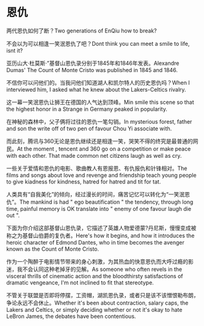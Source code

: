 # 恩仇

<p><span class="chinese">两代恩仇如何了断？</span><span class="english">Two generations of EnQiu how to break?</span></p>

<p><span class="chinese">不会以为可以相逢一笑泯恩仇了吧？</span><span class="english">Dont think you can meet a smile to life, isnt it?</span></p>

<p><span class="chinese">亚历山大·杜莫斯·”基督山恩仇录分别于1845年和1846年发表。</span><span class="english">Alexandre Dumas' The Count of Monte Cristo was published in 1845 and 1846.</span></p>

<p><span class="chinese">不信你可以问他们的。当我问他们知道湖人和凯尔特人的历史恩仇吗？</span><span class="english">When I interviewed him, I asked what he knew about the Lakers-Celtics rivalry.</span></p>

<p><span class="chinese">这一幕一笑泯恩仇让狮王在德国的人气达到顶峰。</span><span class="english">Min smile this scene so that the highest honor in a Strange in Germany peaked in popularity.</span></p>

<p><span class="chinese">在神秘的森林中，父子俩将过往的恩仇一笔勾销。</span><span class="english">In mysterious forest, father and son the write off of two pen of favour Chou Yi associate with.</span></p>

<p><span class="chinese">而此刻，腾讯与360无论是恩仇继续还是相逢一笑，哭笑不得的终究是最普通的网民。</span><span class="english">At the moment , tencent and 360 go on a competition or make peace with each other. That made common net citizens laugh as well as cry.</span></p>

<p><span class="chinese">一些关于爱情和恩仇的电影、歌曲教人有恩报恩、有仇报仇和针锋相对。</span><span class="english">The films and songs about love and revenge and friendship teach young people to give kiadness for kindness, hatred for hatred and tit for tat.</span></p>

<p><span class="chinese">人类具有“自我美化”的倾向，经过漫长的时间，痛苦记忆可以转化为“一笑泯恩仇”。</span><span class="english">The mankind is had " ego beautification " the tendency, through long time, painful memory is OK translate into " enemy of one favour laugh die out ".</span></p>

<p><span class="chinese">下面为你介绍这部基督山恩仇录，它描述了英雄人物爱德蒙?丹尼斯，慢慢变成被称之为基督山伯爵的复仇者。</span><span class="english">Here's how it begins, and how it introduces the heroic character of Edmond Dantes, who in time becomes the avenger known as the Count of Monte Cristo.</span></p>

<p><span class="chinese">作为一个陶醉于电影情节带来的身心刺激，为其热血的快意恩仇而大呼过瘾的影迷，我不会认同这种老掉牙的见解。</span><span class="english">As someone who often revels in the visceral thrills of cinematic action and the bloodthirsty satisfactions of dramatic vengeance, I'm not inclined to fit that stereotype.</span></p>

<p><span class="chinese">不管关于联盟是否即将停摆，工资帽，湖凯恩仇录，或者只是该不该憎恨勒布朗，争论永远不会休止。</span><span class="english">Whether it's been about contraction, salary caps, the Lakers and Celtics, or simply deciding whether or not it's okay to hate LeBron James, the debates have been contentious.</span></p>

